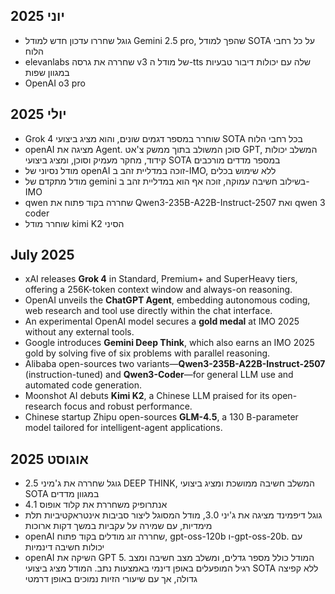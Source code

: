 ## יוני 2025
- גוגל שחררו עדכון חדש למודל Gemini 2.5 pro, שהפך למודל SOTA על כל רחבי הלוח
- elevanlabs שחררה את גרסה v3 של מודל ה-tts שלה עם יכולות דיבור טבעיות במגוון שפות 
- OpenAI o3 pro


## יולי 2025
- Grok 4 שוחרר במספר דגמים שונים, והוא מציג ביצועי SOTA בכל רחבי הלוח
- openAI מציגה את Agent. סוכן המשולב בתוך ממשק צ'אט GPT, המשלב יכולות קידוד, מחקר מעמיק וסוכן, ומציג ביצועי SOTA במספר מדדים מורכבים
- מודל נסיוני של openAI זוכה במדליית זהב ב-IMO, ללא שימוש בכלים
- מודל מתקדם של gemini בשילוב חשיבה עמוקה, זוכה אף הוא במדליית זהב ב-IMO
- qwen שחררה בקוד פתוח את Qwen3-235B-A22B-Instruct-2507 ואת qwen 3 coder
- שוחרר מודל kimi K2 הסיני

## July 2025

* xAI releases **Grok 4** in Standard, Premium+ and SuperHeavy tiers, offering a 256K-token context window and always-on reasoning.
* OpenAI unveils the **ChatGPT Agent**, embedding autonomous coding, web research and tool use directly within the chat interface.
* An experimental OpenAI model secures a **gold medal** at IMO 2025 without any external tools.
* Google introduces **Gemini Deep Think**, which also earns an IMO 2025 gold by solving five of six problems with parallel reasoning.
* Alibaba open-sources two variants—**Qwen3-235B-A22B-Instruct-2507** (instruction-tuned) and **Qwen3-Coder**—for general LLM use and automated code generation.
* Moonshot AI debuts **Kimi K2**, a Chinese LLM praised for its open-research focus and robust performance.
* Chinese startup Zhipu open-sources **GLM-4.5**, a 130 B-parameter model tailored for intelligent-agent applications.


## אוגוסט 2025
- גוגל שחררה את ג'מיני 2.5 DEEP THINK, המשלב חשיבה ממושכת ומציג ביצועי SOTA במגוון מדדים
- אנתרופיק משחררת את קלוד אופוס 4.1
- גוגל דיפמינד מציגה את ג'יני 3.0, מודל המסוגל ליצור סביבות אינטראקטיביות תלת מימדיות, עם שמירה על עקביות במשך דקות ארוכות
- openAI שחררה זוג מודלים בקוד פתוח, gpt-oss-120b ו-gpt-oss-20b. עם יכולות חשיבה דינמיות
- openAI השיקה את GPT 5. המודל כולל מספר גדלים, ומשלב מצב חשיבה ומצב רגיל המופעלים באופן דינמי באמצעות נתב. המודל מציג ביצועי SOTA ללא קפיצה גדולה, אך עם שיעורי הזיות נמוכים באופן דרמטי 